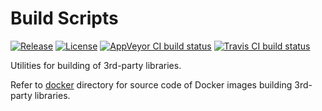# Build Scripts

[![Release](https://img.shields.io/github/release/mabrarov/build-scripts.svg)](https://github.com/mabrarov/build-scripts/releases/latest)
[![License](https://img.shields.io/github/license/mabrarov/build-scripts)](https://github.com/mabrarov/asio_samples/tree/master/LICENSE)
[![AppVeyor CI build status](https://ci.appveyor.com/api/projects/status/qmfl35ccfntvo47v/branch/master?svg=true)](https://ci.appveyor.com/project/mabrarov/build-scripts)
[![Travis CI build status](https://travis-ci.org/mabrarov/build-scripts.svg?branch=master)](https://travis-ci.org/mabrarov/build-scripts)

Utilities for building of 3rd-party libraries.

Refer to [docker](docker) directory for source code of Docker images building 3rd-party libraries. 
